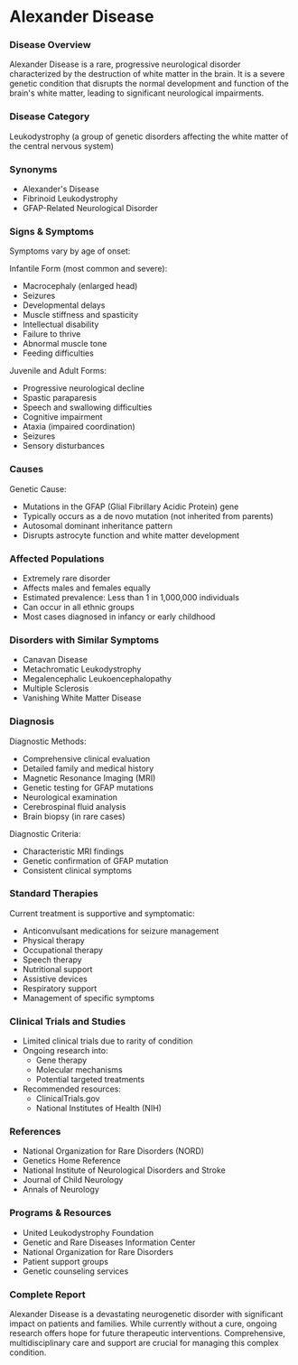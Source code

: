 # Alexander Disease

### Disease Overview
Alexander Disease is a rare, progressive neurological disorder characterized by the destruction of white matter in the brain. It is a severe genetic condition that disrupts the normal development and function of the brain's white matter, leading to significant neurological impairments.

### Disease Category
Leukodystrophy (a group of genetic disorders affecting the white matter of the central nervous system)

### Synonyms
- Alexander's Disease
- Fibrinoid Leukodystrophy
- GFAP-Related Neurological Disorder

### Signs & Symptoms
Symptoms vary by age of onset:

Infantile Form (most common and severe):
- Macrocephaly (enlarged head)
- Seizures
- Developmental delays
- Muscle stiffness and spasticity
- Intellectual disability
- Failure to thrive
- Abnormal muscle tone
- Feeding difficulties

Juvenile and Adult Forms:
- Progressive neurological decline
- Spastic paraparesis
- Speech and swallowing difficulties
- Cognitive impairment
- Ataxia (impaired coordination)
- Seizures
- Sensory disturbances

### Causes
Genetic Cause:
- Mutations in the GFAP (Glial Fibrillary Acidic Protein) gene
- Typically occurs as a de novo mutation (not inherited from parents)
- Autosomal dominant inheritance pattern
- Disrupts astrocyte function and white matter development

### Affected Populations
- Extremely rare disorder
- Affects males and females equally
- Estimated prevalence: Less than 1 in 1,000,000 individuals
- Can occur in all ethnic groups
- Most cases diagnosed in infancy or early childhood

### Disorders with Similar Symptoms
- Canavan Disease
- Metachromatic Leukodystrophy
- Megalencephalic Leukoencephalopathy
- Multiple Sclerosis
- Vanishing White Matter Disease

### Diagnosis
Diagnostic Methods:
- Comprehensive clinical evaluation
- Detailed family and medical history
- Magnetic Resonance Imaging (MRI)
- Genetic testing for GFAP mutations
- Neurological examination
- Cerebrospinal fluid analysis
- Brain biopsy (in rare cases)

Diagnostic Criteria:
- Characteristic MRI findings
- Genetic confirmation of GFAP mutation
- Consistent clinical symptoms

### Standard Therapies
Current treatment is supportive and symptomatic:
- Anticonvulsant medications for seizure management
- Physical therapy
- Occupational therapy
- Speech therapy
- Nutritional support
- Assistive devices
- Respiratory support
- Management of specific symptoms

### Clinical Trials and Studies
- Limited clinical trials due to rarity of condition
- Ongoing research into:
  - Gene therapy
  - Molecular mechanisms
  - Potential targeted treatments
- Recommended resources:
  - ClinicalTrials.gov
  - National Institutes of Health (NIH)

### References
- National Organization for Rare Disorders (NORD)
- Genetics Home Reference
- National Institute of Neurological Disorders and Stroke
- Journal of Child Neurology
- Annals of Neurology

### Programs & Resources
- United Leukodystrophy Foundation
- Genetic and Rare Diseases Information Center
- National Organization for Rare Disorders
- Patient support groups
- Genetic counseling services

### Complete Report
Alexander Disease is a devastating neurogenetic disorder with significant impact on patients and families. While currently without a cure, ongoing research offers hope for future therapeutic interventions. Comprehensive, multidisciplinary care and support are crucial for managing this complex condition.